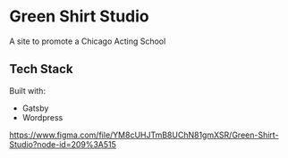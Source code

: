 # Green Shirt Studio

A site to promote a Chicago Acting School

## Tech Stack

Built with:

- Gatsby
- Wordpress

https://www.figma.com/file/YM8cUHJTmB8UChN81gmXSR/Green-Shirt-Studio?node-id=209%3A515
